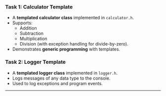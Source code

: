 
### **Task 1: Calculator Template**
- A **templated calculator class** implemented in `calculator.h`.  
- Supports:
  - Addition  
  - Subtraction  
  - Multiplication  
  - Division (with exception handling for divide-by-zero).  
- Demonstrates **generic programming** with templates.

### **Task 2: Logger Template**
- A **templated logger class** implemented in `logger.h`.  
- Logs messages of any data type to the console.  
- Used to log exceptions and program events.

---



